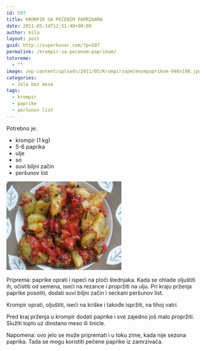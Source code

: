 ```yaml
---
id: 597
title: KROMPIR SA PEČENIM PAPRIKAMA
date: 2011-05-14T12:51:40+00:00
author: mila
layout: post
guid: http://superkuvar.com/?p=597
permalink: /krompir-sa-pecenom-paprikom/
totvreme:
  - ""
image: /wp-content/uploads/2011/05/Krompirsapečenompaprikom-940x198.jpg
categories:
  - Jela bez mesa
tags:
  - krompir
  - paprike
  - peršunov list
---
```

Potrebno je:

  * krompir (1 kg)
  * 5-6 paprika
  * ulje
  * so
  * suvi biljni začin
  * peršunov list

<img class="alignnone size-medium wp-image-3415" title="Krompirsapečenompaprikom" src="/wp-content/uploads/2011/05/Krompirsapečenompaprikom-e1339247786355-300x231.jpg" alt="" width="300" height="231" /> 

Priprema: paprike oprati i ispeći na ploči štednjaka. Kada se ohlade oljuštiti ih, očistiti od semena, iseći na rezance i propržiti na ulju. Pri kraju prženja paprike posoliti, dodati suvi biljni začin i seckani peršunov list.

Krompir oprati, oljuštiti, iseći na kriške i takođe ispržiti, na tihoj vatri.

Pred kraj prženja u krompir dodati paprike i sve zajedno još malo propržiti. Služiti toplo uz dinstano meso ili šnicle.

Napomena: ovo jelo se može pripremati i u toku zime, kada nije sezona paprika. Tada se mogu koristiti pečene paprike iz zamrzivača.